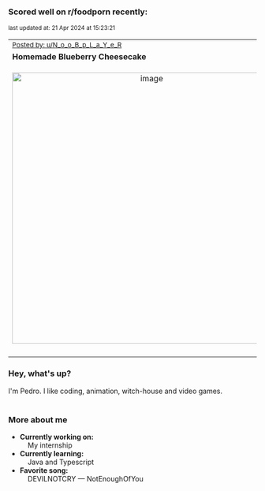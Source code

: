 ### Scored well on r/foodporn recently:

<p align="left"><sub>last updated at: 21 Apr 2024 at 15:23:21</sub></p>

|   |
| --- |
| <sub>[Posted by: u/N_o_o_B_p_L_a_Y_e_R][source]</sub> |
| **Homemade Blueberry Cheesecake** | 
|<p align="center"> <img alt="image" src="https://i.redd.it/qkkffrj13hvc1.jpeg" width="550" /> </p>|
|   |

### Hey, what's up?

I'm Pedro. I like coding, animation, witch-house and video games.<br><br>

### More about me
- **Currently working on:**  
&nbsp;&nbsp;&nbsp;&nbsp;My internship
- **Currently learning:**  
&nbsp;&nbsp;&nbsp;&nbsp;Java and Typescript
- **Favorite song:**  
&nbsp;&nbsp;&nbsp;&nbsp;DEVILNOTCRY — NotEnoughOfYou<br><br>

  



  
  
  
[linkedin]: https://linkedin.com/in/pedro-h-r-gomes-8a487b14a/
[gmail]: mailto:pilique11@gmail.com
[source]: https://reddit.com/r/FoodPorn/comments/1c82x7m/homemade_blueberry_cheesecake/
[redditAPI]: https://www.reddit.com/dev/api/